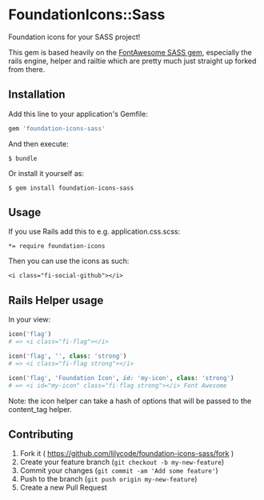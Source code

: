 # FoundationIcons::Sass

Foundation icons for your SASS project!

This gem is based heavily on the [FontAwesome SASS gem](https://github.com/FortAwesome/font-awesome-sass), especially the rails engine, helper and railtie which are pretty much just straight up forked from there.

## Installation

Add this line to your application's Gemfile:

```ruby
gem 'foundation-icons-sass'
```

And then execute:

    $ bundle

Or install it yourself as:

    $ gem install foundation-icons-sass

## Usage

If you use Rails add this to e.g. application.css.scss:

    *= require foundation-icons

Then you can use the icons as such:

    <i class="fi-social-github"></i>

## Rails Helper usage

In your view:

  ```ruby
  icon('flag')
  # => <i class="fi-flag"></i>
  ```

  ```ruby
  icon('flag', '', class: 'strong')
  # => <i class="fi-flag strong"></i>
  ```

  ```ruby
  icon('flag', 'Foundation Icon', id: 'my-icon', class: 'strong')
  # => <i id="my-icon" class="fi-flag strong"></i> Font Awesome
  ```

Note: the icon helper can take a hash of options that will be passed to the content_tag helper.

## Contributing

1. Fork it ( https://github.com/lilycode/foundation-icons-sass/fork )
2. Create your feature branch (`git checkout -b my-new-feature`)
3. Commit your changes (`git commit -am 'Add some feature'`)
4. Push to the branch (`git push origin my-new-feature`)
5. Create a new Pull Request
